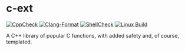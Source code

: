 # c-ext

[![CppCheck](https://github.com/lionkor/c-ext/actions/workflows/cppcheck.yml/badge.svg)](https://github.com/lionkor/c-ext/actions/workflows/cppcheck.yml)
[![Clang-Format](https://github.com/lionkor/c-ext/actions/workflows/clang-format.yml/badge.svg)](https://github.com/lionkor/c-ext/actions/workflows/clang-format.yml)
[![ShellCheck](https://github.com/lionkor/c-ext/actions/workflows/shellcheck.yml/badge.svg)](https://github.com/lionkor/c-ext/actions/workflows/shellcheck.yml)
[![Linux Build](https://github.com/lionkor/c-ext/actions/workflows/build-linux.yml/badge.svg)](https://github.com/lionkor/c-ext/actions/workflows/build-linux.yml)


A C++ library of popular C functions, with added safety and, of course, templated.
